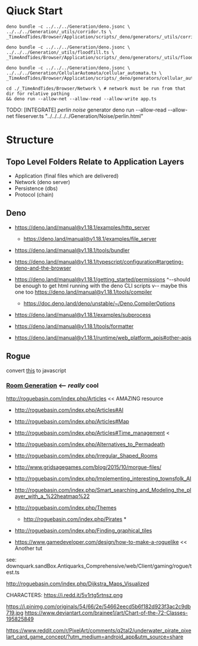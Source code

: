 # Qiuck Start
```
deno bundle -c ../../../Generation/deno.jsonc \
../../../Generation/_utils/corridor.ts \
_TimeAndTides/Browser/Application/scripts/_deno/generators/_utils/corridor.ts

deno bundle -c ../../../Generation/deno.jsonc \
../../../Generation/_utils/floodfill.ts \
_TimeAndTides/Browser/Application/scripts/_deno/generators/_utils/floodfill.ts

deno bundle -c ../../../Generation/deno.jsonc \
../../../Generation/CellularAutomata/cellular_automata.ts \
_TimeAndTides/Browser/Application/scripts/_deno/generators/cellular_automata.ts

cd ./_TimeAndTides/Browser/Network \ # network must be run from that dir for relative pathing
&& deno run --allow-net --allow-read --allow-write app.ts
```

TODO: [INTEGRATE] _perlin noise_ generator deno run --allow-read --allow-net fileserver.ts "../../../../../Generation/Noise/perlin.html"


# Structure
## Topo Level Folders Relate to Application Layers
- Application (final files which are delivered)
- Network (deno server)
- Persistence (dbs)
- Protocol (chain)
 
## Deno
- https://deno.land/manual@v1.18.1/examples/http_server
  - https://deno.land/manual@v1.18.1/examples/file_server
- https://deno.land/manual@v1.18.1/tools/bundler
- https://deno.land/manual@v1.18.1/typescript/configuration#targeting-deno-and-the-browser
- https://deno.land/manual@v1.18.1/getting_started/permissions
^--should be enough to get html running with the deno CLI scripts
v-- maybe this one too
https://deno.land/manual@v1.18.1/tools/compiler
  - https://doc.deno.land/deno/unstable/~/Deno.CompilerOptions

- https://deno.land/manual@v1.18.1/examples/subprocess
- https://deno.land/manual@v1.18.1/tools/formatter
- https://deno.land/manual@v1.18.1/runtime/web_platform_apis#other-apis

## Rogue
convert [this](http://bfnightly.bracketproductions.com/rustbook/chapter_0.html) to javascript

### [Room Generation](https://www.pinterest.com/pin/3870349670306539/) <-- _really_ cool

http://roguebasin.com/index.php/Articles << AMAZING resource
- http://roguebasin.com/index.php/Articles#AI
- http://roguebasin.com/index.php/Articles#Map
- http://roguebasin.com/index.php/Articles#Time_management <

- http://roguebasin.com/index.php/Alternatives_to_Permadeath
- http://roguebasin.com/index.php/Irregular_Shaped_Rooms
- http://www.gridsagegames.com/blog/2015/10/morgue-files/
- http://roguebasin.com/index.php/Implementing_interesting_townsfolk_AI
- http://roguebasin.com/index.php/Smart_searching_and_Modeling_the_player_with_a_%22heatmap%22

- http://roguebasin.com/index.php/Themes
  - http://roguebasin.com/index.php/Pirates *

- http://roguebasin.com/index.php/Finding_graphical_tiles

- https://www.gamedeveloper.com/design/how-to-make-a-roguelike << Another tut

see:
downquark.sandBox.Antiquarks_Comprehensive/web/Client/gaming/rogue/test.ts

http://roguebasin.com/index.php/Dijkstra_Maps_Visualized

CHARACTERS:
https://i.redd.it/5v1rtg5rtnsz.png

https://i.pinimg.com/originals/54/66/2e/54662eecd5b6f182d923f3ac2c9db719.jpg
https://www.deviantart.com/brainee1/art/Chart-of-the-72-Classes-195825849

https://www.reddit.com/r/PixelArt/comments/q2tal2/underwater_pirate_pixelart_card_game_concept/?utm_medium=android_app&utm_source=share